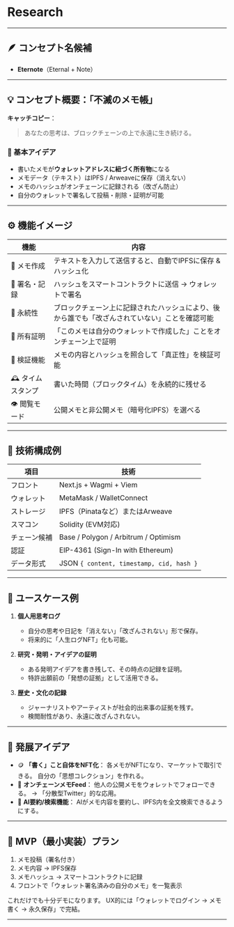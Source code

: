 # Research

---

## 🪶 コンセプト名候補

* **Eternote**（Eternal + Note）

---

## 💡 コンセプト概要：「不滅のメモ帳」

**キャッチコピー**：

> あなたの思考は、ブロックチェーンの上で永遠に生き続ける。

### 🧩 基本アイデア

* 書いたメモが**ウォレットアドレスに紐づく所有物**になる
* メモデータ（テキスト）はIPFS / Arweaveに保存（消えない）
* メモのハッシュがオンチェーンに記録される（改ざん防止）
* 自分のウォレットで署名して投稿・削除・証明が可能

---

## ⚙️ 機能イメージ

| 機能          | 内容                                              |
| ----------- | ----------------------------------------------- |
| 📝 メモ作成     | テキストを入力して送信すると、自動でIPFSに保存 & ハッシュ化               |
| 🔐 署名・記録    | ハッシュをスマートコントラクトに送信 → ウォレットで署名                   |
| 🧾 永続性      | ブロックチェーン上に記録されたハッシュにより、後から誰でも「改ざんされていない」ことを確認可能 |
| 🧠 所有証明     | 「このメモは自分のウォレットで作成した」ことをオンチェーン上で証明               |
| 🔎 検証機能     | メモの内容とハッシュを照合して「真正性」を検証可能                       |
| 🕰️ タイムスタンプ | 書いた時間（ブロックタイム）を永続的に残せる                          |
| 👁️ 閲覧モード   | 公開メモと非公開メモ（暗号化IPFS）を選べる                         |

---

## 🧰 技術構成例

| 項目     | 技術                                       |
| ------ | ---------------------------------------- |
| フロント   | Next.js + Wagmi + Viem                   |
| ウォレット  | MetaMask / WalletConnect                 |
| ストレージ  | IPFS（Pinataなど）またはArweave                 |
| スマコン   | Solidity (EVM対応)                         |
| チェーン候補 | Base / Polygon / Arbitrum / Optimism     |
| 認証     | EIP-4361 (Sign-In with Ethereum)         |
| データ形式  | JSON `{ content, timestamp, cid, hash }` |

---

## 🧭 ユースケース例

1. **個人用思考ログ**

   * 自分の思考や日記を「消えない」「改ざんされない」形で保存。
   * 将来的に「人生ログNFT」化も可能。

2. **研究・発明・アイデアの証明**

   * ある発明アイデアを書き残して、その時点の記録を証明。
   * 特許出願前の「発想の証拠」として活用できる。

3. **歴史・文化の記録**

   * ジャーナリストやアーティストが社会的出来事の証拠を残す。
   * 検閲耐性があり、永遠に改ざんされない。

---

## 🌱 発展アイデア

* 🪙 **「書く」こと自体をNFT化**：
  各メモがNFTになり、マーケットで取引できる。
  自分の「思想コレクション」を作れる。
* 🔄 **オンチェーンメモFeed**：
  他人の公開メモをウォレットでフォローできる。
  → 「分散型Twitter」的な応用。
* 🤖 **AI要約/検索機能**：
  AIがメモ内容を要約し、IPFS内を全文検索できるようにする。

---

## 🧱 MVP（最小実装）プラン

1. メモ投稿（署名付き）
2. メモ内容 → IPFS保存
3. メモハッシュ → スマートコントラクトに記録
4. フロントで「ウォレット署名済みの自分のメモ」を一覧表示

これだけでも十分デモになります。
UX的には「ウォレットでログイン → メモ書く → 永久保存」で完結。

---

